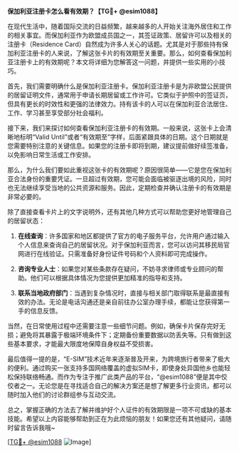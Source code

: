 **保加利亚注册卡怎么看有效期？【TG💪+ @esim1088】**

在现代生活中，随着国际交流的日益频繁，越来越多的人开始关注海外居住和工作的相关事宜。而保加利亚作为欧盟成员国之一，其签证政策、居留许可以及相关的注册卡（Residence Card）自然成为许多人关心的话题。尤其是对于那些持有保加利亚注册卡的人来说，了解这张卡片的有效期至关重要。那么，如何查看保加利亚注册卡上的有效期呢？本文将详细为您解答这一问题，并提供一些实用的小技巧。

首先，我们需要明确什么是保加利亚注册卡。保加利亚注册卡是为非欧盟公民提供的居留证明文件，通常用于申请长期居留或工作许可。它类似于护照中的签证页，但具有更长的时效性和更强的法律效力。持有该卡的人可以在保加利亚合法居住、工作、学习甚至享受部分社会福利。

接下来，我们来探讨如何查看保加利亚注册卡的有效期。一般来说，这张卡上会清晰地标明“Valid Until”或者“有效期至”字样，后面紧跟具体的日期。这个日期就是您需要特别注意的关键信息。如果您的注册卡即将到期，建议提前做好续签准备，以免影响日常生活或工作安排。

那么，为什么我们要如此重视这张卡的有效期呢？原因很简单——它是您在保加利亚合法身份的重要凭证。一旦超过有效期，您可能会面临被驱逐出境的风险，同时也无法继续享受当地的公共资源和服务。因此，定期检查并确认注册卡的有效期是非常必要的。

除了直接查看卡片上的文字说明外，还有其他几种方式可以帮助您更好地管理自己的居留状态：

1. **在线查询**：许多国家和地区都提供了官方的电子服务平台，允许用户通过输入个人信息来查询自己的居留状况。对于保加利亚而言，您可以访问其移民局官网进行在线验证。只需准备好身份证件号码和个人资料即可完成操作。
   
2. **咨询专业人士**：如果您对某些条款存在疑问，不妨寻求律师或专业顾问的帮助。他们可以根据具体情况为您提供更加精准的指导和支持。

3. **联系当地政府部门**：当遇到复杂情况时，直接与相关部门取得联系是最直接有效的办法。无论是电话沟通还是亲自前往办公室办理手续，都能让您获得第一手的信息反馈。

当然，在日常使用过程中还需要注意一些细节问题。例如，确保卡片保存完好无损；避免将其暴露于极端环境条件下；定期备份重要数据以防丢失等。只有做到这些基本要求，才能最大限度地保障自身权益不受损害。

最后值得一提的是，“E-SIM”技术近年来逐渐普及开来，为跨境旅行者带来了极大的便利。通过购买一张支持多国网络覆盖的虚拟SIM卡，即使身处异国他乡也能轻松保持联络畅通。而作为专注于推广此类产品的平台，“@esim1088”便是其中佼佼者之一。无论您是在寻找适合自己的解决方案还是想了解更多行业资讯，都可以随时加入他们的讨论群组参与互动交流。

总之，掌握正确的方法去了解并维护好个人证件的有效期限是一项不可或缺的基本技能。希望以上内容能够帮助到正在为此烦恼的朋友！如果您还有其他疑问，请随时留言告诉我哦~

[[TG💪+ @esim1088](https://t.me/s/esim1088) ![Image](https://i.postimg.cc/4NQfJmqS/Snipaste-2025-05-13-00-14-12.png)]